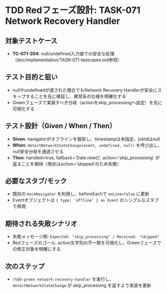 # TDD Redフェーズ設計: TASK-071 Network Recovery Handler

## 対象テストケース
- **TC-071-204**: null/undefined入力値での安全な処理（doc/implementation/TASK-071-testcases.md参照）

## テスト目的と狙い
- nullやundefinedが渡された場合でもNetwork Recovery Handlerが安全にスキップすることを先に検証し、異常系の仕様を明確化する
- Greenフェーズで実装すべき分岐（actionをskip_processingへ設定）を先に可視化する

## テスト設計（Given / When / Then）
- **Given**: navigatorがオフラインを報告し、timestampは未指定、jobIdはnull
- **When**: `detectNetworkStateChange(event, undefined, null)` を呼び出し、null安全分岐を通過させる
- **Then**: handled=true, fallback='Date.now()', action='skip_processing' が返ることを期待（現状はaction='skipped'のため失敗）

## 必要なスタブ/モック
- 既存の `mockNavigator` を利用し、beforeEachで `onLine=false` に更新
- Eventオブジェクトは `{ type: 'offline' } as Event` のシンプルなスタブで再現

## 期待される失敗シナリオ
- 失敗メッセージ例: `Expected: "skip_processing" / Received: "skipped"`
- Redフェーズのゴール: action文字列の不一致を可視化し、Greenフェーズでの修正対象を明確にする

## 次のステップ
- `/tdd-green network-recovery-handler` を実行し、`detectNetworkStateChange` が skip_processing を返すよう実装を更新

